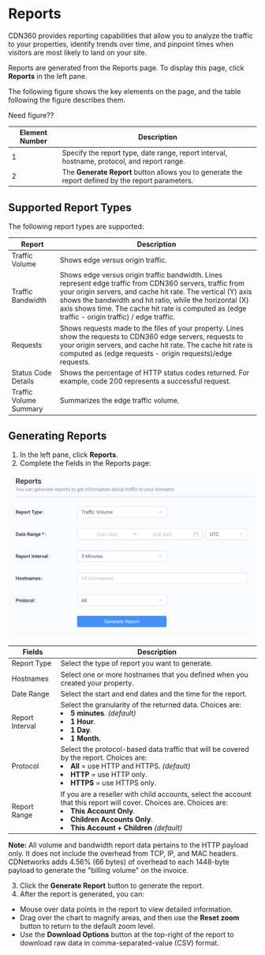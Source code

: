 # Reports

CDN360 provides reporting capabilities that allow you to analyze the traffic to your properties, identify trends over time, and pinpoint times when visitors are most likely to land on your site.

Reports are generated from the Reports page. To display this page, click **Reports** in the left pane.

The following figure shows the key elements on the page, and the table following the figure describes them.

Need figure??

| **Element Number**|**Description**|
|-|-|
|1|Specify the report type, date range, report interval, hostname, protocol, and report range.|
|2|The **Generate Report** button allows you to generate the report defined by the report parameters.|

## Supported Report Types

The following report types are supported:

| **Report**            | **Description**                                                   |
| --------------------- | ----------------------------------------------------------------- |
| Traffic Volume        | Shows edge versus origin traffic.                                 |
| Traffic Bandwidth     | Shows edge versus origin traffic bandwidth. Lines represent edge traffic from CDN360 servers, traffic from your origin servers, and cache hit rate. The vertical (Y) axis shows the bandwidth and hit ratio, while the horizontal (X) axis shows time. The cache hit rate is computed as (edge traffic - origin traffic) / edge traffic.     |
| Requests              | Shows requests made to the files of your property. Lines show the requests to CDN360 edge servers, requests to your origin servers, and cache hit rate. The cache hit rate is computed as (edge requests - origin requests)/edge requests.              |
| Status Code Details   | Shows the percentage of HTTP status codes returned. For example, code 200 represents a successful request. |
| Traffic Volume Summary| Summarizes the edge traffic volume.                               |

## Generating Reports

1. In the left pane, click **Reports**. 
2. Complete the fields in the Reports page:

<p align=center><img src="/docs/resources/images/Report Page.png" alt="report page" width="900"></p>

| **Fields**      | **Description**                                       |
| --------------- | ----------------------------------------------------- |
| Report Type     | Select the type of report you want to generate.       | 
| Hostnames       | Select one or more hostnames that you defined when you created your property.                                                                    |
| Date Range      | Select the start and end dates and the time for the report.                                                                   |
| Report Interval | Select the granularity of the returned data. Choices are: <li><strong>5 minutes</strong>. *(default)*<li><strong>1 Hour</strong>.<br><li><strong>1 Day</strong>.<li><strong>1 Month.</li>
| Protocol        | Select the protocol-based data traffic that will be covered by the report. Choices are: <li><strong>All</strong> = use  HTTP and HTTPS. *(default)*<li><strong>HTTP</strong> = use HTTP only.<br><li><strong>HTTPS</strong> = use HTTPS only.         | 
| Report Range        | If you are a reseller with child accounts, select the account that this report will cover. Choices are. Choices are: <li><strong>This Account Only</strong>.</li><li><strong>Children Accounts Only</strong>.</li><li><strong>This Account + Children</strong> *(default)*

**Note:** All volume and bandwidth report data pertains to the HTTP payload only. It does not include the overhead from TCP, IP, and MAC headers. CDNetworks adds 4.56% (66 bytes) of overhead to each 1448-byte payload to generate the "billing volume" on the invoice.

3. Click the **Generate Report** button to generate the report.
4. After the report is generated, you can:

<ul><li>Mouse over data points in the report to view detailed information.<br>
<li>Drag over the chart to magnify areas, and then use the <strong>Reset zoom</strong> button to return to the default zoom level.<br>
<li>Use the <strong>Download Options</strong> button at the top-right of the report to download raw data in comma-separated-value (CSV) format.
